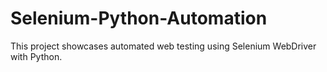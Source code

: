 # Selenium-Python-Automation
This project showcases automated web testing using Selenium WebDriver with Python.
